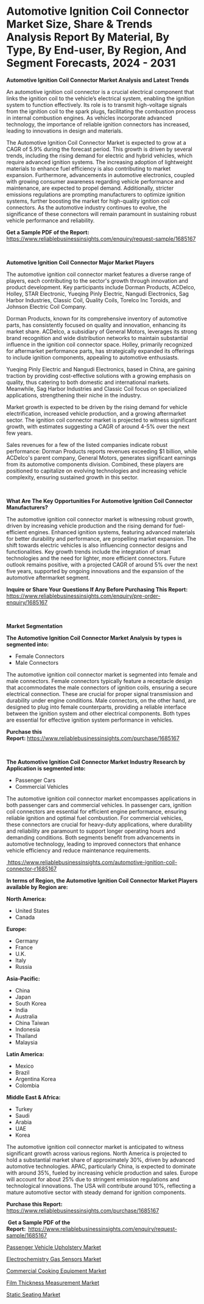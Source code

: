 <p><h1>Automotive Ignition Coil Connector Market Size, Share & Trends Analysis Report By Material, By Type, By End-user, By Region, And Segment Forecasts, 2024 - 2031</h1></p><p><strong>Automotive Ignition Coil Connector Market Analysis and Latest Trends</strong></p>
<p><p>An automotive ignition coil connector is a crucial electrical component that links the ignition coil to the vehicle’s electrical system, enabling the ignition system to function effectively. Its role is to transmit high-voltage signals from the ignition coil to the spark plugs, facilitating the combustion process in internal combustion engines. As vehicles incorporate advanced technology, the importance of reliable ignition connectors has increased, leading to innovations in design and materials.</p><p>The Automotive Ignition Coil Connector Market is expected to grow at a CAGR of 5.9% during the forecast period. This growth is driven by several trends, including the rising demand for electric and hybrid vehicles, which require advanced ignition systems. The increasing adoption of lightweight materials to enhance fuel efficiency is also contributing to market expansion. Furthermore, advancements in automotive electronics, coupled with growing consumer awareness regarding vehicle performance and maintenance, are expected to propel demand. Additionally, stricter emissions regulations are prompting manufacturers to optimize ignition systems, further boosting the market for high-quality ignition coil connectors. As the automotive industry continues to evolve, the significance of these connectors will remain paramount in sustaining robust vehicle performance and reliability.</p></p>
<p><strong>Get a Sample PDF of the Report:&nbsp;</strong> <a href="https://www.reliablebusinessinsights.com/enquiry/request-sample/1685167?utm_campaign=97&utm_medium=2&utm_source=Github&utm_content=ia&utm_term=16102024&utm_id=automotive-ignition-coil-connector">https://www.reliablebusinessinsights.com/enquiry/request-sample/1685167</a></p>
<p>&nbsp;</p>
<p><strong>Automotive Ignition Coil Connector Major Market Players</strong></p>
<p><p>The automotive ignition coil connector market features a diverse range of players, each contributing to the sector's growth through innovation and product development. Key participants include Dorman Products, ACDelco, Holley, STAR Electronic, Yueqing Pinly Electric, Nangudi Electronics, Sag Harbor Industries, Classic Coil, Quality Coils, Torelco Inc Toroids, and Johnson Electric Coil Company.</p><p>Dorman Products, known for its comprehensive inventory of automotive parts, has consistently focused on quality and innovation, enhancing its market share. ACDelco, a subsidiary of General Motors, leverages its strong brand recognition and wide distribution networks to maintain substantial influence in the ignition coil connector space. Holley, primarily recognized for aftermarket performance parts, has strategically expanded its offerings to include ignition components, appealing to automotive enthusiasts.</p><p>Yueqing Pinly Electric and Nangudi Electronics, based in China, are gaining traction by providing cost-effective solutions with a growing emphasis on quality, thus catering to both domestic and international markets. Meanwhile, Sag Harbor Industries and Classic Coil focus on specialized applications, strengthening their niche in the industry.</p><p>Market growth is expected to be driven by the rising demand for vehicle electrification, increased vehicle production, and a growing aftermarket sector. The ignition coil connector market is projected to witness significant growth, with estimates suggesting a CAGR of around 4-5% over the next few years.</p><p>Sales revenues for a few of the listed companies indicate robust performance: Dorman Products reports revenues exceeding $1 billion, while ACDelco's parent company, General Motors, generates significant earnings from its automotive components division. Combined, these players are positioned to capitalize on evolving technologies and increasing vehicle complexity, ensuring sustained growth in this sector.</p></p>
<p>&nbsp;</p>
<p><strong>What Are The Key Opportunities For Automotive Ignition Coil Connector Manufacturers?</strong></p>
<p><p>The automotive ignition coil connector market is witnessing robust growth, driven by increasing vehicle production and the rising demand for fuel-efficient engines. Enhanced ignition systems, featuring advanced materials for better durability and performance, are propelling market expansion. The shift towards electric vehicles is also influencing connector designs and functionalities. Key growth trends include the integration of smart technologies and the need for lighter, more efficient connectors. Future outlook remains positive, with a projected CAGR of around 5% over the next five years, supported by ongoing innovations and the expansion of the automotive aftermarket segment.</p></p>
<p><strong>Inquire or Share Your Questions If Any Before Purchasing This Report:</strong> <a href="https://www.reliablebusinessinsights.com/enquiry/pre-order-enquiry/1685167?utm_campaign=97&utm_medium=2&utm_source=Github&utm_content=ia&utm_term=16102024&utm_id=automotive-ignition-coil-connector">https://www.reliablebusinessinsights.com/enquiry/pre-order-enquiry/1685167</a></p>
<p>&nbsp;</p>
<p><strong>Market Segmentation</strong></p>
<p><strong>The Automotive Ignition Coil Connector Market Analysis by types is segmented into:</strong></p>
<p><ul><li>Female Connectors</li><li>Male Connectors</li></ul></p>
<p><p>The automotive ignition coil connector market is segmented into female and male connectors. Female connectors typically feature a receptacle design that accommodates the male connectors of ignition coils, ensuring a secure electrical connection. These are crucial for proper signal transmission and durability under engine conditions. Male connectors, on the other hand, are designed to plug into female counterparts, providing a reliable interface between the ignition system and other electrical components. Both types are essential for effective ignition system performance in vehicles.</p></p>
<p><strong>Purchase this Report:&nbsp;</strong><a href="https://www.reliablebusinessinsights.com/purchase/1685167?utm_campaign=97&utm_medium=2&utm_source=Github&utm_content=ia&utm_term=16102024&utm_id=automotive-ignition-coil-connector">https://www.reliablebusinessinsights.com/purchase/1685167</a></p>
<p>&nbsp;</p>
<p><strong>The Automotive Ignition Coil Connector Market Industry Research by Application is segmented into:</strong></p>
<p><ul><li>Passenger Cars</li><li>Commercial Vehicles</li></ul></p>
<p><p>The automotive ignition coil connector market encompasses applications in both passenger cars and commercial vehicles. In passenger cars, ignition coil connectors are essential for efficient engine performance, ensuring reliable ignition and optimal fuel combustion. For commercial vehicles, these connectors are crucial for heavy-duty applications, where durability and reliability are paramount to support longer operating hours and demanding conditions. Both segments benefit from advancements in automotive technology, leading to improved connectors that enhance vehicle efficiency and reduce maintenance requirements.</p></p>
<p><a href="https://www.reliablebusinessinsights.com/automotive-ignition-coil-connector-r1685167?utm_campaign=97&utm_medium=2&utm_source=Github&utm_content=ia&utm_term=16102024&utm_id=automotive-ignition-coil-connector">&nbsp;https://www.reliablebusinessinsights.com/automotive-ignition-coil-connector-r1685167</a></p>
<p><strong>In terms of Region, the Automotive Ignition Coil Connector Market Players available by Region are:</strong></p>
<p>
    <p> <strong> North America: </strong>
        <ul>
            <li>United States</li>
            <li>Canada</li>
        </ul>
        </p> 
    <p> <strong> Europe: </strong>
        <ul>
            <li>Germany</li>
            <li>France</li>
            <li>U.K.</li>
            <li>Italy</li>
            <li>Russia</li>
        </ul>
        </p> 
    <p> <strong> Asia-Pacific: </strong>
        <ul>
            <li>China</li>
            <li>Japan</li>
            <li>South Korea</li>
            <li>India</li>
            <li>Australia</li>
            <li>China Taiwan</li>
            <li>Indonesia</li>
            <li>Thailand</li>
            <li>Malaysia</li>
        </ul>
        </p> 
    <p> <strong> Latin America: </strong>
        <ul>
            <li>Mexico</li>
            <li>Brazil</li>
            <li>Argentina Korea</li>
            <li>Colombia</li>
        </ul>
        </p> 
    <p> <strong> Middle East & Africa: </strong>
        <ul>
            <li>Turkey</li>
            <li>Saudi</li>
            <li>Arabia</li>
            <li>UAE</li>
            <li>Korea</li>
        </ul>
    </p>
    </p>
<p><p>The automotive ignition coil connector market is anticipated to witness significant growth across various regions. North America is projected to hold a substantial market share of approximately 30%, driven by advanced automotive technologies. APAC, particularly China, is expected to dominate with around 35%, fueled by increasing vehicle production and sales. Europe will account for about 25% due to stringent emission regulations and technological innovations. The USA will contribute around 10%, reflecting a mature automotive sector with steady demand for ignition components.</p></p>
<p><strong>Purchase this Report: </strong><a href="https://www.reliablebusinessinsights.com/purchase/1685167?utm_campaign=97&utm_medium=2&utm_source=Github&utm_content=ia&utm_term=16102024&utm_id=automotive-ignition-coil-connector">https://www.reliablebusinessinsights.com/purchase/1685167</a></p>
<p>&nbsp;<strong>Get a Sample PDF of the Report:&nbsp;&nbsp;</strong><a href="https://www.reliablebusinessinsights.com/enquiry/request-sample/1685167?utm_campaign=97&utm_medium=2&utm_source=Github&utm_content=ia&utm_term=16102024&utm_id=automotive-ignition-coil-connector">https://www.reliablebusinessinsights.com/enquiry/request-sample/1685167</a></p>
<p><strong></strong></p>
<p><p><a href="https://www.linkedin.com/pulse/passenger-vehicle-upholstery-industry-sector-market-dynamics-u4xnc?trk=public_post_embed_feed-article-content&utm_campaign=97&utm_medium=2&utm_source=Github&utm_content=ia&utm_term=16102024&utm_id=automotive-ignition-coil-connector">Passenger Vehicle Upholstery Market</a></p><p><a href="https://github.com/darcy8m10dupre/Market-Research-Report-List-1/blob/main/electrochemistry-gas-sensors-market.md?utm_campaign=97&utm_medium=2&utm_source=Github&utm_content=ia&utm_term=16102024&utm_id=automotive-ignition-coil-connector">Electrochemistry Gas Sensors Market</a></p><p><a href="https://issuu.com/reportprime-2/docs/commercial-cooking-equipment-market_44cebd216ad07f?utm_campaign=97&utm_medium=2&utm_source=Github&utm_content=ia&utm_term=16102024&utm_id=automotive-ignition-coil-connector">Commercial Cooking Equipment Market</a></p><p><a href="https://issuu.com/reportprime-2/docs/film-thickness-measurement-market-s_b390c3001dd82f?utm_campaign=97&utm_medium=2&utm_source=Github&utm_content=ia&utm_term=16102024&utm_id=automotive-ignition-coil-connector">Film Thickness Measurement Market</a></p><p><a href="https://www.linkedin.com/pulse/global-static-seating-market-trends-innovations-forward-looking-xhzlc?trk=public_post_embed_feed-article-content&utm_campaign=97&utm_medium=2&utm_source=Github&utm_content=ia&utm_term=16102024&utm_id=automotive-ignition-coil-connector">Static Seating Market</a></p></p>